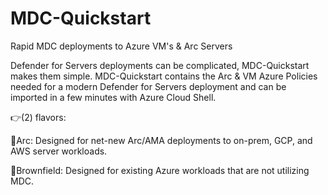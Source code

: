 # MDC-Quickstart
Rapid MDC deployments to Azure VM's & Arc Servers

Defender for Servers deployments can be complicated, MDC-Quickstart makes them simple. MDC-Quickstart contains the Arc & VM Azure Policies needed for a modern Defender for Servers deployment and can be imported in a few minutes with Azure Cloud Shell.

👉(2) flavors:

🔻Arc: Designed for net-new Arc/AMA deployments to on-prem, GCP, and AWS server workloads.

🔻Brownfield: Designed for existing Azure workloads that are not utilizing MDC.
